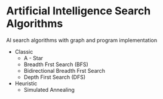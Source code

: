 # Artificial Intelligence Search Algorithms
AI search algorithms with graph and program implementation


* Classic
  * A - Star
  * Breadth Frst Search (BFS)
  * Bidirectional Breadth Frst Search
  * Depth First Search (DFS)
* Heuristic
  * Simulated Annealing
